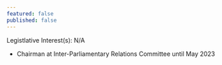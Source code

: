 ```yaml
---
featured: false
published: false
---
```

Legistlative Interest(s): N/A

* Chairman at Inter-Parliamentary Relations Committee until May 2023
